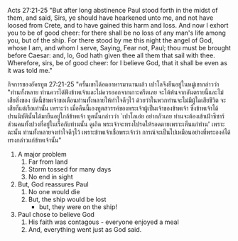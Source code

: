 Acts 27:21-25 "But after long abstinence Paul stood forth in the midst of them, and said, Sirs, ye should have hearkened unto me, and not have loosed from Crete, and to have gained this harm and loss. And now I exhort you to be of good cheer: for there shall be no loss of any man's life among you, but of the ship. For there stood by me this night the angel of God, whose I am, and whom I serve, Saying, Fear not, Paul; thou must be brought before Caesar: and, lo, God hath given thee all them that sail with thee. Wherefore, sirs, be of good cheer: for I believe God, that it shall be even as it was told me."

กิจการของอัครทูต 27:21-25 "ครั้นเขาได้อดอาหารมานานแล้ว เปาโลจึงยืนอยู่ในหมู่เขากล่าวว่า "ท่านทั้งหลาย ท่านควรได้ฟังข้าพเจ้าและไม่ควรออกจากเกาะครีตเลย จะได้พ้นจากอันตรายนี้และไม่เสียสิ่งของ บัดนี้ข้าพเจ้าขอเตือนท่านทั้งหลายให้ทำใจดีๆไว้ ด้วยว่าในพวกท่านจะไม่มีผู้ใดเสียชีวิต จะเสียก็แต่เรือเท่านั้น เพราะว่า เมื่อคืนนี้เองทูตสวรรค์ของพระเจ้าผู้เป็นเจ้าของข้าพเจ้า ซึ่งข้าพเจ้าได้ปรนนิบัตินั้นได้มายืนอยู่ใกล้ข้าพเจ้า ทูตนั้นกล่าวว่า `เปาโลเอ๋ย อย่ากลัวเลย ท่านจะต้องเข้าเฝ้าซีซาร์ ส่วนคนทั้งปวงที่อยู่ในเรือกับท่านนั้น ดูเถิด พระเจ้าจะทรงโปรดให้รอดตายเพราะเห็นแก่ท่าน' เพราะฉะนั้น ท่านทั้งหลายจงทำใจดีๆไว้ เพราะข้าพเจ้าเชื่อพระเจ้าว่า การณ์จะเป็นไปเหมือนอย่างที่พระองค์ได้ทรงกล่าวแก่ข้าพเจ้านั้น"

1. A major problem
   1. Far from land
   2. Storm tossed for many days
   3. No end in sight
2. But, God reassures Paul
   1. No one would die
   2. But, the ship would be lost
      - but, they were on the ship!
3. Paul chose to believe God
   1. His faith was contagous - everyone enjoyed a meal
   2. And, everything went just as God said.